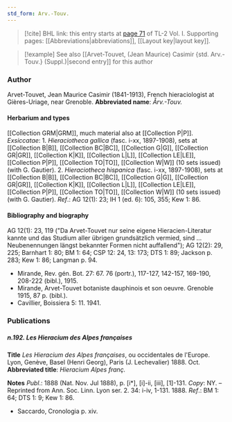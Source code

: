 ```yaml
---
std_form: Arv.-Touv.
---
```


> [!cite] BHL link: this entry starts at [page 71](https://www.biodiversitylibrary.org/page/33120202) of TL-2 Vol. I.
> Supporting pages: [[Abbreviations|abbreviations]], [[Layout key|layout key]].

> [!example] See also [[Arvet-Touvet, (Jean Maurice) Casimir {std. Arv.-Touv.} (Suppl.)|second entry]] for this author

### Author

Arvet-Touvet, Jean Maurice Casimir (1841-1913), French hieraciologist at Gières-Uriage, near Grenoble. 
**Abbreviated name**: *Årv.-Touv.*

#### Herbarium and types

[[Collection GRM|GRM]], much material also at [[Collection P|P]].
*Exsiccatae*: 1. *Hieraciotheca gallica* (fasc. i-xx, 1897-1908), sets at [[Collection B|B]], [[Collection BC|BC]], [[Collection G|G]], [[Collection GR|GR]], [[Collection K|K]], [[Collection L|L]], [[Collection LE|LE]], [[Collection P|P]], [[Collection TO|TO]], [[Collection W|W]] (10 sets issued) (with G. Gautier).
2. *Hieraciotheca hispanica* (fasc. i-xx, 1897-1908), sets at [[Collection B|B]], [[Collection BC|BC]], [[Collection G|G]], [[Collection GR|GR]], [[Collection K|K]], [[Collection L|L]], [[Collection LE|LE]], [[Collection P|P]], [[Collection TO|TO]], [[Collection W|W]] (10 sets issued) (with G. Gautier).
*Ref*.: AG 12(1): 23; IH 1 (ed. 6): 105, 355; Kew 1: 86.

#### Bibliography and biography

AG 12(1): 23, 119 ("Da Arvet-Touvet nur seine eigene Hieracien-Literatur kannte und das Studium aller übrigen grundsätzlich vermied, sind ... Neubenennungen längst bekannter Formen nicht auffallend"); AG 12(2): 29, 225; Barnhart 1: 80; BM 1: 64; CSP 12: 24, 13: 173; DTS 1: 89; Jackson p. 283; Kew 1: 86; Langman p. 94.
- Mirande, Rev. gén. Bot. 27: 67. 76 (portr.), 117-127, 142-157, 169-190, 208-222 (bibl.), 1915.
- Mirande, Arvet-Touvet botaniste dauphinois et son oeuvre. Grenoble 1915, 87 p. (bibl.).
- Cavillier, Boissiera 5: 11. 1941.

### Publications

##### n.192. Les Hieracium des Alpes françaises

**Title**
*Les Hieracium des Alpes françaises*, ou occidentales de l'Europe. Lyon, Genève, Basel (Henri Georg), Paris (J. Lechevalier) 1888. Oct.
**Abbreviated title**: *Hieracium Alpes franç.*

**Notes**
*Publ*.: 1888 (Nat. Nov. Jul 1888), p. \[i\*\], \[i\]-ii, \[iii\], \[1\]-131. *Copy*: NY. – Reprinted from Ann. Soc. Linn. Lyon ser. 2. 34: i-iv, 1-131. 1888.
*Ref*.: BM 1: 64; DTS 1: 9; Kew 1: 86.
- Saccardo, Cronologia p. xiv.

